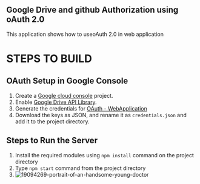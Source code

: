 ## Google Drive and github Authorization using oAuth 2.0
This application shows how to useoAuth 2.0 in web application

# STEPS TO BUILD
## OAuth Setup in Google Console
1. Create a [Google cloud console](https://console.cloud.google.com) project.
2. Enable [Google Drive API Library](https://console.cloud.google.com/apis/library).
3. Generate the credentials for [OAuth - WebApplication](https://console.cloud.google.com/apis/credentials/wizard)
4. Download the keys as JSON, and rename it as `` credentials.json `` and add it to the project directory.
## Steps to Run the Server
1. Install the required modules using  `` npm install `` command on the project directory
2. Type  `` npm start `` command from the project directory
3. ![19094269-portrait-of-an-handsome-young-doctor](https://user-images.githubusercontent.com/52502582/187034751-e97642c7-666d-4d3b-a958-855eb5af434c.jpg)


